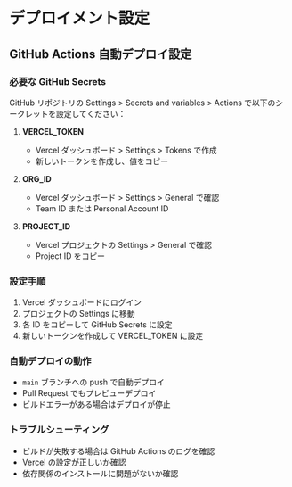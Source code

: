 # デプロイメント設定

## GitHub Actions 自動デプロイ設定

### 必要な GitHub Secrets

GitHub リポジトリの Settings > Secrets and variables > Actions で以下のシークレットを設定してください：

1. **VERCEL_TOKEN**
   - Vercel ダッシュボード > Settings > Tokens で作成
   - 新しいトークンを作成し、値をコピー

2. **ORG_ID**
   - Vercel ダッシュボード > Settings > General で確認
   - Team ID または Personal Account ID

3. **PROJECT_ID**
   - Vercel プロジェクトの Settings > General で確認
   - Project ID をコピー

### 設定手順

1. Vercel ダッシュボードにログイン
2. プロジェクトの Settings に移動
3. 各 ID をコピーして GitHub Secrets に設定
4. 新しいトークンを作成して VERCEL_TOKEN に設定

### 自動デプロイの動作

- `main` ブランチへの push で自動デプロイ
- Pull Request でもプレビューデプロイ
- ビルドエラーがある場合はデプロイが停止

### トラブルシューティング

- ビルドが失敗する場合は GitHub Actions のログを確認
- Vercel の設定が正しいか確認
- 依存関係のインストールに問題がないか確認

